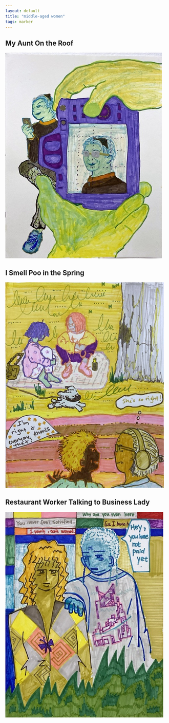 ```yaml
---
layout: default
title: "middle-aged women"
tags: marker
---
```


## My Aunt On the Roof
![ma1](/assets/marker/middleaged/MA1.jpeg)

## I Smell Poo in the Spring
![ma2](/assets/marker/middleaged/MA2.jpeg)

## Restaurant Worker Talking to Business Lady
![ma3](/assets/marker/middleaged/MA3.jpeg)
